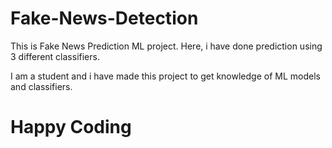 # Fake-News-Detection

  
This is Fake News Prediction ML project.
Here, i have done prediction using 3 different classifiers.

I am a student and i have made this project to get knowledge of ML models and classifiers.
# Happy Coding
